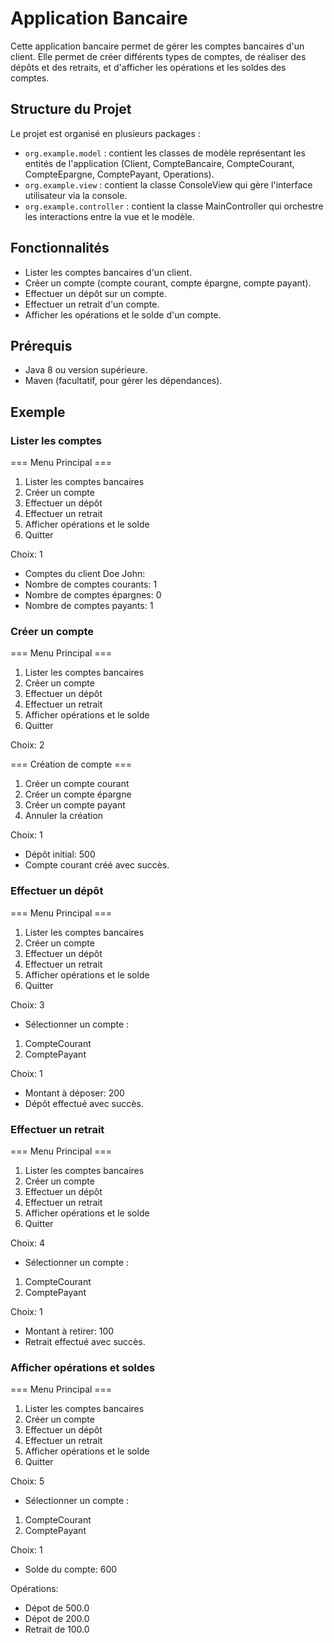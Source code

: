 # Application Bancaire

Cette application bancaire permet de gérer les comptes bancaires d'un client. Elle permet de créer différents types de comptes, de réaliser des dépôts et des retraits, et d'afficher les opérations et les soldes des comptes.

## Structure du Projet

Le projet est organisé en plusieurs packages :

- `org.example.model` : contient les classes de modèle représentant les entités de l'application (Client, CompteBancaire, CompteCourant, CompteEpargne, ComptePayant, Operations).
- `org.example.view` : contient la classe ConsoleView qui gère l'interface utilisateur via la console.
- `org.example.controller` : contient la classe MainController qui orchestre les interactions entre la vue et le modèle.

## Fonctionnalités

- Lister les comptes bancaires d'un client.
- Créer un compte (compte courant, compte épargne, compte payant).
- Effectuer un dépôt sur un compte.
- Effectuer un retrait d'un compte.
- Afficher les opérations et le solde d'un compte.

## Prérequis

- Java 8 ou version supérieure.
- Maven (facultatif, pour gérer les dépendances).

## Exemple

### Lister les comptes

=== Menu Principal ===
1. Lister les comptes bancaires
2. Créer un compte
3. Effectuer un dépôt
4. Effectuer un retrait
5. Afficher opérations et le solde
6. Quitter

   
Choix: 1


- Comptes du client Doe John:
- Nombre de comptes courants: 1
- Nombre de comptes épargnes: 0
- Nombre de comptes payants: 1

### Créer un compte

=== Menu Principal ===
1. Lister les comptes bancaires
2. Créer un compte
3. Effectuer un dépôt
4. Effectuer un retrait
5. Afficher opérations et le solde
6. Quitter

   
Choix: 2


=== Création de compte ===
1. Créer un compte courant
2. Créer un compte épargne
3. Créer un compte payant
0. Annuler la création

   
Choix: 1
- Dépôt initial: 500
- Compte courant créé avec succès.


### Effectuer un dépôt 

=== Menu Principal ===
1. Lister les comptes bancaires
2. Créer un compte
3. Effectuer un dépôt
4. Effectuer un retrait
5. Afficher opérations et le solde
6. Quitter

   
Choix: 3


- Sélectionner un compte :
1. CompteCourant
2. ComptePayant

   
Choix: 1

  
- Montant à déposer: 200
- Dépôt effectué avec succès.


### Effectuer un retrait 

=== Menu Principal ===
1. Lister les comptes bancaires
2. Créer un compte
3. Effectuer un dépôt
4. Effectuer un retrait
5. Afficher opérations et le solde
6. Quitter

   
Choix: 4


- Sélectionner un compte :
1. CompteCourant
2. ComptePayant

   
Choix: 1


- Montant à retirer: 100
- Retrait effectué avec succès.

### Afficher opérations et soldes 

=== Menu Principal ===
1. Lister les comptes bancaires
2. Créer un compte
3. Effectuer un dépôt
4. Effectuer un retrait
5. Afficher opérations et le solde
6. Quitter

   
Choix: 5


- Sélectionner un compte :
1. CompteCourant
2. ComptePayant

   
Choix: 1


- Solde du compte: 600
  
Opérations:
- Dépot de 500.0
- Dépot de 200.0
- Retrait de 100.0




